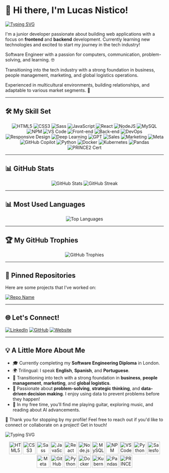 # 👋 Hi there, I'm Lucas Nistico!

[![Typing SVG](https://readme-typing-svg.herokuapp.com?font=Fira+Code&size=24&duration=4000&color=00C4CC&center=true&vCenter=true&width=600&lines=Junior+Developer+🌱;Data+Science+Enthusiast+📊;AI+Explorer+🤖;Problem+Solver+🧠;Software+Engineer+in+Training+👨‍💻;Strategic+Thinker+🧩;Creative+Inventor+💡;Team+Player+🤝;Always+Learning+🚀;Let's+Connect!+🌐)](https://git.io/typing-svg)

I'm a junior developer passionate about building web applications with a focus on **frontend** and **backend** development. Currently learning new technologies and excited to start my journey in the tech industry!

Software Engineer with a passion for computers, communication, problem-solving, and learning. 🤓

Transitioning into the tech industry with a strong foundation in business, people management, marketing, and global logistics operations.

Experienced in multicultural environments, building relationships, and adaptable to various market segments. 🌱

---

## 🛠️ My Skill Set

<div align="center" class="skills">
    <img src="https://img.shields.io/badge/HTML5-%23E34F26.svg?style=for-the-badge&logo=html5&logoColor=white" alt="HTML5" />
    <img src="https://img.shields.io/badge/CSS3-%231572B6.svg?style=for-the-badge&logo=css3&logoColor=white" alt="CSS3" />
    <img src="https://img.shields.io/badge/Sass-%23CC6699.svg?style=for-the-badge&logo=sass&logoColor=white" alt="Sass" />
    <img src="https://img.shields.io/badge/JavaScript-%23323330.svg?style=for-the-badge&logo=javascript&logoColor=%23F7DF1E" alt="JavaScript" />
    <img src="https://img.shields.io/badge/React-%2361DAFB.svg?style=for-the-badge&logo=react&logoColor=white" alt="React" />
    <img src="https://img.shields.io/badge/Node.js-%2343853D.svg?style=for-the-badge&logo=node.js&logoColor=white" alt="NodeJS" />
    <img src="https://img.shields.io/badge/MySQL-%234479A1.svg?style=for-the-badge&logo=mysql&logoColor=white" alt="MySQL" />
    <img src="https://img.shields.io/badge/NPM-%23CB3837.svg?style=for-the-badge&logo=npm&logoColor=white" alt="NPM" />
    <img src="https://img.shields.io/badge/VS%20Code-%23007ACC.svg?style=for-the-badge&logo=visual-studio-code&logoColor=white" alt="VS Code" />
    <img src="https://img.shields.io/badge/Frontend-%23FF5733.svg?style=for-the-badge&logo=appveyor" alt="Front-end" />
    <img src="https://img.shields.io/badge/Backend-%230A66C2.svg?style=for-the-badge&logo=appveyor" alt="Back-end" />
    <img src="https://img.shields.io/badge/DevOps-%23039BE5.svg?style=for-the-badge&logo=appveyor" alt="DevOps" />
    <img src="https://img.shields.io/badge/Responsive%20Design-%234CAF50.svg?style=for-the-badge&logo=appveyor" alt="Responsive Design" />
    <img src="https://img.shields.io/badge/Deep%20Learning-%2320232a.svg?style=for-the-badge&logo=deeplearningdotai&logoColor=white" alt="Deep Learning" />
    <img src="https://img.shields.io/badge/GPT-%2300A67E.svg?style=for-the-badge&logo=openai&logoColor=white" alt="GPT" />
    <img src="https://img.shields.io/badge/Sales-%23FF6F00.svg?style=for-the-badge&logo=salesforce&logoColor=white" alt="Sales" />
    <img src="https://img.shields.io/badge/Marketing-%231DA1F2.svg?style=for-the-badge&logo=marketo&logoColor=white" alt="Marketing" />
    <img src="https://img.shields.io/badge/Meta-%230076D6.svg?style=for-the-badge&logo=meta&logoColor=white" alt="Meta" />
    <img src="https://img.shields.io/badge/GitHub%20Copilot-%2312100E.svg?style=for-the-badge&logo=github&logoColor=white&labelColor=blue" alt="GitHub Copilot" />
    <img src="https://img.shields.io/badge/Python-%233776AB.svg?style=for-the-badge&logo=python&logoColor=white" alt="Python" />
    <img src="https://img.shields.io/badge/Docker-%232496ED.svg?style=for-the-badge&logo=docker&logoColor=white" alt="Docker" />
    <img src="https://img.shields.io/badge/Kubernetes-%23326CE5.svg?style=for-the-badge&logo=kubernetes&logoColor=white" alt="Kubernetes" />
    <img src="https://img.shields.io/badge/Pandas-%23150458.svg?style=for-the-badge&logo=pandas&logoColor=white" alt="Pandas" />
    <img src="https://img.shields.io/badge/PRINCE2-%23004880.svg?style=for-the-badge&logo=apacherocketmq&logoColor=white" alt="PRINCE2 Cert" />
</div>

---

## 📊 GitHub Stats

<div align="center" class="stats" style="transition: transform 0.3s;">
  <img src="https://github-readme-stats.vercel.app/api?username=Lucasnistico&show_icons=true&theme=transparent&hide=stars&count_private=true" alt="GitHub Stats" class="stats__card"/>
  <img src="https://github-readme-streak-stats.herokuapp.com/?user=Lucasnistico&theme=transparent" alt="GitHub Streak" class="stats__card"/>
</div>

---


## 📊 Most Used Languages

<div align="center">
  <img src="https://github-readme-stats.vercel.app/api/top-langs/?username=Lucasnistico&layout=compact&theme=transparent" alt="Top Languages" />
</div>


---

## 🏆 My GitHub Trophies

<div align="center" class="trophies" style="transition: transform 0.3s;">
  <img src="https://github-profile-trophy.vercel.app/?username=Lucasnistico&theme=onedark&row=1&no-frame=true&margin-w=15" alt="GitHub Trophies" class="trophies__card"/>
</div>

---

## 📌 Pinned Repositories

Here are some projects that I've worked on:

[![Repo Name](https://github-readme-stats.vercel.app/api/pin/?username=Lucasnistico&repo=REPO_NAME&theme=transparent)](https://github.com/Lucasnistico/REPO_NAME)

---

## 🌐 Let's Connect!

[![LinkedIn](https://img.shields.io/badge/LinkedIn-%230A66C2.svg?style=for-the-badge&logo=linkedin&logoColor=white)](https://linkedin.com/in/lucasnistico)
[![GitHub](https://img.shields.io/badge/GitHub-%2312100E.svg?style=for-the-badge&logo=github&logoColor=white)](https://github.com/Lucasnistico)
[![Website](https://img.shields.io/badge/Website-%23000000.svg?style=for-the-badge&logo=About.me&logoColor=white)](https://www.lucasnistico.com)

---

## 💡 A Little More About Me

- 🎓 Currently completing my **Software Engineering Diploma** in London.
- 🌍 Trilingual: I speak **English**, **Spanish**, and **Portuguese**.
- 💼 Transitioning into tech with a strong foundation in **business**, **people management**, **marketing**, and **global logistics**.
- 🧠 Passionate about **problem-solving**, **strategic thinking**, and **data-driven decision making**. I enjoy using data to prevent problems before they happen!
- 🎸 In my free time, you’ll find me playing guitar, exploring music, and reading about AI advancements.

👋
Thank you for stopping by my profile! Feel free to reach out if you'd like to connect or collaborate on a project! Get in touch!

![Typing SVG](https://readme-typing-svg.demolab.com/?lines=Thank+You!;Gracias!;Merci!;Danke!;Grazie!;Arigato!;Obrigado!;Grazie!;Spasibo!;Dhanyavaad!;Xiexie!;Shukran!;Kamsahamnida!;Děkuji!;Efharisto!;Asante!;Toda!;Dziękuję!;Takk!;Gracias!;Thank+You!&center=true&width=1000&height=120&color=FF5733&pause=50&fontSize=300)




<div align="center">
    <img src="https://cdn.jsdelivr.net/gh/devicons/devicon/icons/html5/html5-original.svg" alt="HTML5" width="40" height="40"/>
    <img src="https://cdn.jsdelivr.net/gh/devicons/devicon/icons/css3/css3-original.svg" alt="CSS3" width="40" height="40"/>
    <img src="https://cdn.jsdelivr.net/gh/devicons/devicon/icons/sass/sass-original.svg" alt="Sass" width="40" height="40"/>
    <img src="https://cdn.jsdelivr.net/gh/devicons/devicon/icons/javascript/javascript-original.svg" alt="JavaScript" width="40" height="40"/>
    <img src="https://cdn.jsdelivr.net/gh/devicons/devicon/icons/react/react-original.svg" alt="React" width="40" height="40"/>
    <img src="https://cdn.jsdelivr.net/gh/devicons/devicon/icons/nodejs/nodejs-original.svg" alt="Node.js" width="40" height="40"/>
    <img src="https://cdn.jsdelivr.net/gh/devicons/devicon/icons/mysql/mysql-original.svg" alt="MySQL" width="40" height="40"/>
    <img src="https://cdn.jsdelivr.net/gh/devicons/devicon/icons/npm/npm-original-wordmark.svg" alt="NPM" width="40" height="40"/>
    <img src="https://cdn.jsdelivr.net/gh/devicons/devicon/icons/vscode/vscode-original.svg" alt="VS Code" width="40" height="40"/>
    <img src="https://cdn.jsdelivr.net/gh/devicons/devicon/icons/python/python-original.svg" alt="Python" width="40" height="40"/>
    <img src="https://cdn.jsdelivr.net/gh/devicons/devicon/icons/salesforce/salesforce-original.svg" alt="Salesforce" width="40" height="40"/> 
    <img src="https://cdn.jsdelivr.net/gh/devicons/devicon/icons/facebook/facebook-original.svg" alt="Meta" width="40" height="40"/> 
    <img src="https://cdn.jsdelivr.net/gh/devicons/devicon/icons/github/github-original.svg" alt="GitHub Copilot" width="40" height="40"/>
    <img src="https://cdn.jsdelivr.net/gh/devicons/devicon/icons/python/python-original.svg" alt="Python" width="40" height="40"/>
    <img src="https://cdn.jsdelivr.net/gh/devicons/devicon/icons/docker/docker-original.svg" alt="Docker" width="40" height="40"/>
    <img src="https://cdn.jsdelivr.net/gh/devicons/devicon/icons/kubernetes/kubernetes-plain.svg" alt="Kubernetes" width="40" height="40"/>
        <img src="https://cdn.jsdelivr.net/gh/devicons/devicon/icons/pandas/pandas-original.svg" alt="Pandas" width="40" height="40"/>
    <img src="https://img.icons8.com/color/48/000000/project-management.png" alt="PRINCE2 Cert" width="40" height="40"/>
</div>


